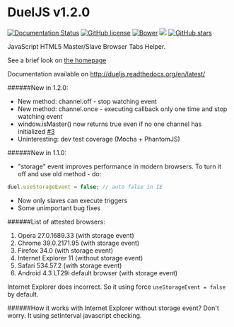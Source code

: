 DuelJS v1.2.0
======
[![Documentation Status](https://img.shields.io/badge/docs-latest-brightgreen.svg?style=flat-square)](https://readthedocs.org/projects/dueljs/?badge=latest) [![GitHub license](https://img.shields.io/badge/license-MIT-blue.svg?style=flat-square)](https://raw.githubusercontent.com/studentIvan/dueljs/master/LICENSE) [![Bower](https://img.shields.io/bower/v/duel.svg?style=flat-square)](http://bower.io/search/?q=duel) [![](https://img.shields.io/github/issues-raw/studentIvan/dueljs.svg?style=flat-square)](https://github.com/studentIvan/dueljs/issues/) [![GitHub stars](https://img.shields.io/github/stars/studentIvan/dueljs.svg?style=flat-square)](https://github.com/studentIvan/dueljs/stargazers)

JavaScript HTML5 Master/Slave Browser Tabs Helper.

See a brief look on [the homepage](http://dueljs.studentivan.ru)

Documentation available on http://dueljs.readthedocs.org/en/latest/

######New in 1.2.0:
* New method: channel.off - stop watching event
* New method: channel.once - executing callback only one time and stop watching event
* window.isMaster() now returns true even if no one channel has initialized [#3](https://github.com/studentIvan/dueljs/issues/3)
* Uninteresting: dev test coverage (Mocha + PhantomJS)

######New in 1.1.0:
* "storage" event improves performance in modern browsers.
To turn it off and use old method - do:

```javascript
duel.useStorageEvent = false; // auto false in IE
```

* Now only slaves can execute triggers
* Some unimportant bug fixes

######List of attested browsers:

1. Opera 27.0.1689.33 (with storage event)
2. Chrome 39.0.2171.95 (with storage event)
3. Firefox 34.0 (with storage event)
4. Internet Explorer 11 (without storage event)
5. Safari 534.57.2 (with storage event)
6. Android 4.3 LT29i default browser (with storage event)

Internet Explorer does incorrect. So it using force `useStorageEvent = false` by default.

######How it works with Internet Explorer without storage event?
Don't worry. It using setInterval javascript checking.